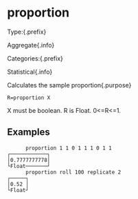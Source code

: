 # proportion

Type:{.prefix}

Aggregate{.info}

Categories:{.prefix}

Statistical{.info}

Calculates the sample proportion{.purpose}

~~~
R=proportion X
~~~

X must be boolean. R is Float.  0<=R<=1.

## Examples

~~~
      proportion 1 1 0 1 1 1 0 1 1
┌────────────┐
│0.7777777778│
└Float───────┘
      proportion roll 100 replicate 2
┌─────┐
│0.52 │
└Float┘
~~~

